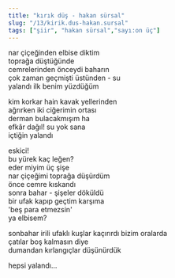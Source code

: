 ```yaml
---
title: "kırık düş - hakan sürsal"
slug: "/13/kirik.dus-hakan.sursal"
tags: ["şiir", "hakan sürsal","sayı:on üç"]
---
```

nar çiçeğinden elbise diktim  
toprağa düştüğünde\
cemrelerinden önceydi baharın\
çok zaman geçmişti üstünden - su\
yalandı ilk benim yüzdüğüm

kim korkar hain kavak yellerinden\
ağrırken iki ciğerimin ortası\
derman bulacakmışım ha\
efkâr dağıl! su yok sana\
içtiğin yalandı

eskici!\
bu yürek kaç leğen?\
eder miyim üç şişe\
nar çiçeğimi toprağa düşürdüm\
önce cemre kıskandı\
sonra bahar - şişeler döküldü\
bir ufak kapıp geçtim karşıma\
'beş para etmezsin'\
ya elbisem?

sonbahar irili ufaklı kuşlar kaçırırdı bizim oralarda\
çatılar boş kalmasın diye\
dumandan kırlangıçlar düşünürdük

hepsi yalandı...
